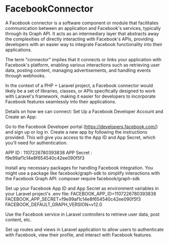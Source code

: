 # FacebookConnector
A Facebook connector is a software component or module that facilitates communication between an application and Facebook's services, typically through its Graph API. It acts as an intermediary layer that abstracts away the complexities of directly interacting with Facebook's APIs, providing developers with an easier way to integrate Facebook functionality into their applications.

The term "connector" implies that it connects or links your application with Facebook's platform, enabling various interactions such as retrieving user data, posting content, managing advertisements, and handling events through webhooks.

In the context of a PHP + Laravel project, a Facebook connector would likely be a set of libraries, classes, or APIs specifically designed to work with Laravel's framework, making it easier for developers to incorporate Facebook features seamlessly into their applications.


Details on how we can connect:
Set Up a Facebook Developer Account and Create an App:

Go to the Facebook Developer portal (https://developers.facebook.com/) and sign up or log in.
Create a new app by following the instructions provided. This will give you access to the App ID and App Secret, which you'll need for authentication.

APP ID : 1107226780393838
APP Secret : f9e99af1c14e8f654540c42ee090f5f3

Install any necessary packages for handling Facebook integration. You might use a package like facebook/graph-sdk to simplify interactions with the Facebook Graph API:
composer require facebook/graph-sdk

Set up your Facebook App ID and App Secret as environment variables in your Laravel project's .env file:
FACEBOOK_APP_ID=1107226780393838
FACEBOOK_APP_SECRET=f9e99af1c14e8f654540c42ee090f5f3
FACEBOOK_DEFAULT_GRAPH_VERSION=v12.0


Use the Facebook service in  Laravel controllers to retrieve user data, post content, etc.

Set up routes and views in  Laravel application to allow users to authenticate with Facebook, view their profile, and interact with Facebook features.
